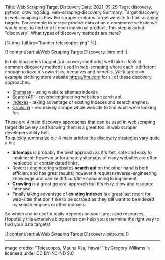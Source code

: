 Title: Web Scraping Target Discovery
Date: 2021-09-29
Tags: discovery, python, crawling
Slug: web-scraping-discovery
Summary: Target discovery in web-scraping is how the scraper explores target website to find scraping targets. For example to scrape product data of an e-commerce website we would need to find urls to each individual product. This step is called "discovery". What types of discovery methods are there?

[% img-full src="banner-telescopes.png" %]

{! content/partial/Web Scraping Target Discovery_intro.md !}

In this blog series tagged [#discovery-methods] we'll take a look at common discovery methods used in web-scraping where each is different enough to have it's own risks, negatives and benefits. We'll target an example clothing store website <https://hm.com> for all of these discovery approaches:

- [Sitemaps] - using website sitemap indexes.
- [Search API] - reverse engineering websites search api.
- [Indexes] - taking advantage of existing indexes and search engines.
- [Crawling] - recursively scrape whole website to find what we're looking for.

These are 4 main discovery approaches that can be used in web scraping target discovery and knowing them is a great tool in web scraper developers utility belt.  
To quickly summarize our 4 main articles the discovery strategies vary quite a bit:

- __Sitemaps__ is probably the best approach as it's fast, safe and easy to implement; however unfortunately sitemaps of many websites are often neglected or contain dated links.  
- Reverse engineering websites __search api__ on the other hand is both efficient and has great results; however it requires reverse-engineering knowledge and can be difficult/time consuming to implement.   
- __Crawling__ is a great general approach but it's risky, slow and resource intensive.  
- Finally taking advantage of __existing indexes__ is a great last resort for web-sites that don't like to be scraped as they still want to be indexed by search engines or other indexers.

So which one to use? It really depends on your target and resources.   
Hopefully this extensive blog series can help you determine the right way to find your data targets!

{! content/partial/Web Scraping Target Discovery_outro.md !}

---
<figcaption>image credits: "Telescopes, Mauna Kea, Hawaii" by Gregory Williams is licensed under CC BY-NC-ND 2.0</figcaption>

[Sitemaps]: /web-scraping-discovery-sitemaps.html
[Search API]: /web-scraping-discovery-search.html
[Indexes]: /web-scraping-discovery-indexes.html
[Crawling]: /web-scraping-discovery-crawling.html